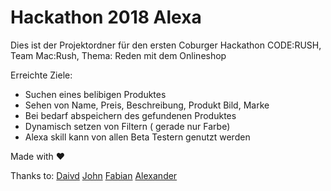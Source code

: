 # Hackathon 2018 Alexa

Dies ist der Projektordner für den ersten Coburger Hackathon CODE:RUSH, Team Mac:Rush, Thema: Reden mit dem Onlineshop


Erreichte Ziele:
 - Suchen eines belibigen Produktes
 - Sehen von Name, Preis, Beschreibung, Produkt Bild, Marke
 - Bei bedarf abspeichern des gefundenen Produktes
 - Dynamisch setzen von Filtern ( gerade nur Farbe)
 - Alexa skill kann von allen Beta Testern genutzt werden


Made with :heart: 

Thanks to: [Daivd](https://github.com/Wachiwi) [John](https://github.com/JohnBra) [Fabian](https://github.com/Diadochokinetic) [Alexander](https://github.com/RACERXY)
